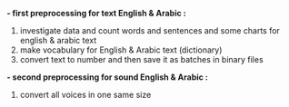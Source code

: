 **- first preprocessing for text English & Arabic :**
  1. investigate data and count words and sentences and some charts for english & arabic text 
  2. make vocabulary for English & Arabic text (dictionary)
  3. convert text to number and then save it as batches in binary files
  
**- second preprocessing for sound English & Arabic :**
   1. convert all voices in one same size 
